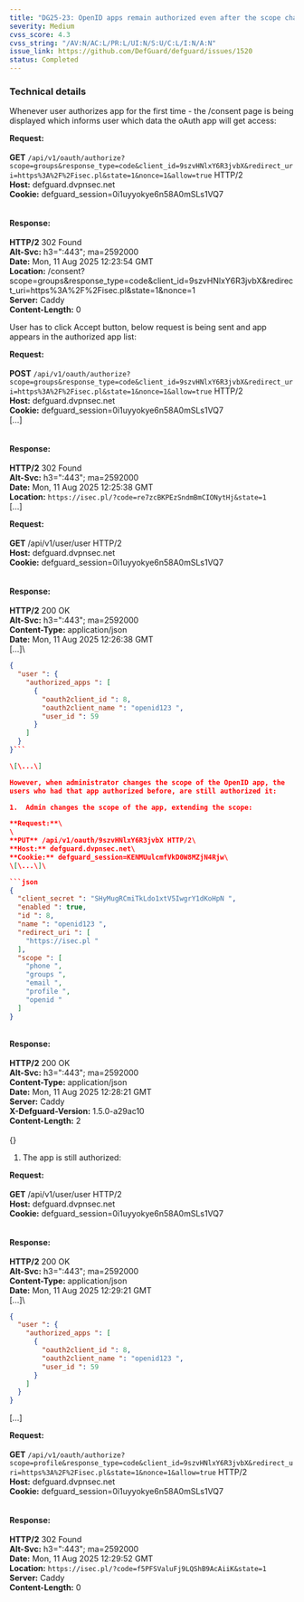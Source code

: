 ```yaml
---
title: "DG25-23: OpenID apps remain authorized even after the scope change"
severity: Medium
cvss_score: 4.3
cvss_string: "/AV:N/AC:L/PR:L/UI:N/S:U/C:L/I:N/A:N"
issue_link: https://github.com/DefGuard/defguard/issues/1520
status: Completed
---
```


### Technical details

Whenever user authorizes app for the first time - the /consent page is
being displayed which informs user which data the oAuth app will get
access:

**Request:**\
\
**GET**
`/api/v1/oauth/authorize?scope=groups&response_type=code&client_id=9szvHNlxY6R3jvbX&redirect_uri=https%3A%2F%2Fisec.pl&state=1&nonce=1&allow=true`
HTTP/2\
**Host:** defguard.dvpnsec.net\
**Cookie:** defguard_session=0i1uyyokye6n58A0mSLs1VQ7\
\
\
**Response:**\
\
**HTTP/2** 302 Found\
**Alt-Svc:** h3=\":443\"; ma=2592000\
**Date:** Mon, 11 Aug 2025 12:23:54 GMT\
**Location:**
/consent?scope=groups&response_type=code&client_id=9szvHNlxY6R3jvbX&redirect_uri=https%3A%2F%2Fisec.pl&state=1&nonce=1\
**Server:** Caddy\
**Content-Length:** 0

User has to click Accept button, below request is being sent and app
appears in the authorized app list:

**Request:**\
\
**POST**
`/api/v1/oauth/authorize?scope=groups&response_type=code&client_id=9szvHNlxY6R3jvbX&redirect_uri=https%3A%2F%2Fisec.pl&state=1&nonce=1&allow=true`
HTTP/2\
**Host:** defguard.dvpnsec.net\
**Cookie:** defguard_session=0i1uyyokye6n58A0mSLs1VQ7\
\[\...\]\
\
\
**Response:**\
\
**HTTP/2** 302 Found\
**Alt-Svc:** h3=\":443\"; ma=2592000\
**Date:** Mon, 11 Aug 2025 12:25:38 GMT\
**Location:** `https://isec.pl/?code=re7zcBKPEzSndmBmCIONytHj&state=1`\
\[\...\]

**Request:**\
\
**GET** /api/v1/user/user HTTP/2\
**Host:** defguard.dvpnsec.net\
**Cookie:** defguard_session=0i1uyyokye6n58A0mSLs1VQ7\
\
\
**Response:**\
\
**HTTP/2** 200 OK\
**Alt-Svc:** h3=\":443\"; ma=2592000\
**Content-Type:** application/json\
**Date:** Mon, 11 Aug 2025 12:26:38 GMT\
\[\...\]\

```json
{
  "user ": {
    "authorized_apps ": [
      {
        "oauth2client_id ": 8,
        "oauth2client_name ": "openid123 ",
        "user_id ": 59
      }
    ]
  }
}```

\[\...\]

However, when administrator changes the scope of the OpenID app, the
users who had that app authorized before, are still authorized it:

1.  Admin changes the scope of the app, extending the scope:

**Request:**\
\
**PUT** /api/v1/oauth/9szvHNlxY6R3jvbX HTTP/2\
**Host:** defguard.dvpnsec.net\
**Cookie:** defguard_session=KENMUulcmfVkD0W8MZjN4Rjw\
\[\...\]\

```json
{
  "client_secret ": "SHyMugRCmiTkLdo1xtV5IwgrY1dKoHpN ",
  "enabled ": true,
  "id ": 8,
  "name ": "openid123 ",
  "redirect_uri ": [
    "https://isec.pl "
  ],
  "scope ": [
    "phone ",
    "groups ",
    "email ",
    "profile ",
    "openid "
  ]
}
```
\
**Response:**\
\
**HTTP/2** 200 OK\
**Alt-Svc:** h3=\":443\"; ma=2592000\
**Content-Type:** application/json\
**Date:** Mon, 11 Aug 2025 12:28:21 GMT\
**Server:** Caddy\
**X-Defguard-Version:** 1.5.0-a29ac10\
**Content-Length:** 2\
\
{}

1.  The app is still authorized:

**Request:**\
\
**GET** /api/v1/user/user HTTP/2\
**Host:** defguard.dvpnsec.net\
**Cookie:** defguard_session=0i1uyyokye6n58A0mSLs1VQ7\
\
\
**Response:**\
\
**HTTP/2** 200 OK\
**Alt-Svc:** h3=\":443\"; ma=2592000\
**Content-Type:** application/json\
**Date:** Mon, 11 Aug 2025 12:29:21 GMT\
\[\...\]\

```json
{
  "user ": {
    "authorized_apps ": [
      {
        "oauth2client_id ": 8,
        "oauth2client_name ": "openid123 ",
        "user_id ": 59
      }
    ]
  }
}
```

\[\...\]

**Request:**\
\
**GET**
`/api/v1/oauth/authorize?scope=profile&response_type=code&client_id=9szvHNlxY6R3jvbX&redirect_uri=https%3A%2F%2Fisec.pl&state=1&nonce=1&allow=true`
HTTP/2\
**Host:** defguard.dvpnsec.net\
**Cookie:** defguard_session=0i1uyyokye6n58A0mSLs1VQ7\
\
\
**Response:**\
\
**HTTP/2** 302 Found\
**Alt-Svc:** h3=\":443\"; ma=2592000\
**Date:** Mon, 11 Aug 2025 12:29:52 GMT\
**Location:** `https://isec.pl/?code=f5PFSValuFj9LQShB9AcAiiK&state=1`\
**Server:** Caddy\
**Content-Length:** 0

